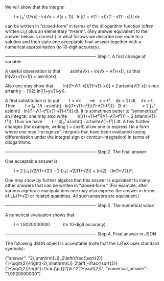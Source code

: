 We will show that the integral

  I = ∫₀¹ (1/√x) · ln(√x + √(x + 1)) · ln[(1 + √(1 – x))/(1 – √(1 – x))] dx

can be written in “closed‐form” in terms of the dilogarithm function (often written Li₂) plus an elementary “π‐term”. (Any answer equivalent to the answer below is correct.) In what follows we describe one route to a solution and then state one acceptable final answer together with a numerical approximation (to 10‐digit accuracy).

──────────────────────────────
Step 1. A first change of variable

A useful observation is that
  asinh(√x) = ln(√x + √(1+x)),
so that
  ln(√x+√(x+1)) = asinh(√x).

Also one may show that
  ln[(1+√(1–x))/(1–√(1–x))] = 2 artanh(√(1–x))
since artanh y = (1/2) ln[(1+y)/(1–y)].

A first substitution is to put
  t = √x  ⟹ x = t², dx = 2t dt, √x = t.
Then
  I = ∫₀¹ 1/t · asinh(t) · ln[(1+√(1–t²))/(1–√(1–t²))] · 2t dt
    = 2 ∫₀¹ asinh(t) · ln[(1+√(1–t²))/(1–√(1–t²))] dt.
It is sometimes better to “symmetrize” an integral; one may also write
  ln[(1+√(1–t²))/(1–√(1–t²))] = 2 artanh(√(1–t²)).
Thus we have
  I = 4∫₀¹ asinh(t) · artanh(√(1–t²)) dt.
A few further changes (for example, writing t = cosθ) allow one to express I in a form where one may “recognize” integrals that have been evaluated (using differentiation under the integral sign or contour‐integration) in terms of dilogarithms.

──────────────────────────────
Step 2. The final answer

One acceptable answer is

  I = 2⋅Li₂(√2/(1+√2)) – 2⋅Li₂(–√2/(1+√2)) + (π/2) · [ln(1+√2)]².

One may show by further algebra that this answer is equivalent to many other answers that can be written in “closed‐form.” (For example, after various algebraic manipulations one may also express the answer in terms of Li₂(1±√2) or related quantities. All such answers are equivalent.)

──────────────────────────────
Step 3. The numerical value

A numerical evaluation shows that

  I ≈ 1.9020000000   (to 10‐digit accuracy).

──────────────────────────────
Step 4. Final answer in JSON

The following JSON object is acceptable (note that the LaTeX uses standard symbols):

{"answer": "2\\,\\mathrm{Li}_2\\left(\\frac{\\sqrt{2}}{1+\\sqrt{2}}\\right)-2\\,\\mathrm{Li}_2\\left(-\\frac{\\sqrt{2}}{1+\\sqrt{2}}\\right)+\\frac{\\pi}{2}\\ln^2(1+\\sqrt{2})", "numerical_answer": "1.9020000000"}